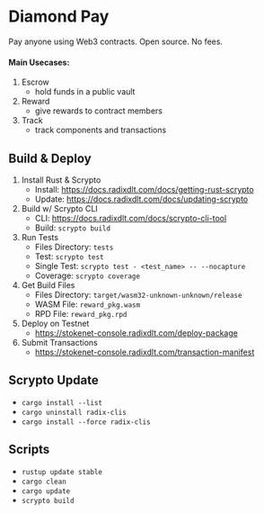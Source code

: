 # Diamond Pay

Pay anyone using Web3 contracts.
Open source. No fees.

#### Main Usecases:

1. Escrow
   - hold funds in a public vault
2. Reward
   - give rewards to contract members
3. Track
   - track components and transactions

## Build & Deploy

1. Install Rust & Scrypto
   - Install: https://docs.radixdlt.com/docs/getting-rust-scrypto
   - Update: https://docs.radixdlt.com/docs/updating-scrypto
2. Build w/ Scrypto CLI
   - CLI: https://docs.radixdlt.com/docs/scrypto-cli-tool
   - Build: `scrypto build`
3. Run Tests
   - Files Directory: `tests`
   - Test: `scrypto test`
   - Single Test: `scrypto test - <test_name> -- --nocapture`
   - Coverage: `scrypto coverage`
4. Get Build Files
   - Files Directory: `target/wasm32-unknown-unknown/release`
   - WASM File: `reward_pkg.wasm`
   - RPD File: `reward_pkg.rpd`
5. Deploy on Testnet
   - https://stokenet-console.radixdlt.com/deploy-package
6. Submit Transactions
   - https://stokenet-console.radixdlt.com/transaction-manifest

## Scrypto Update

- `cargo install --list`
- `cargo uninstall radix-clis`
- `cargo install --force radix-clis`

## Scripts

- `rustup update stable`
- `cargo clean`
- `cargo update`
- `scrypto build`
